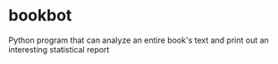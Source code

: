 # bookbot
Python program that can analyze an entire book's text and print out an interesting statistical report
